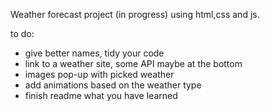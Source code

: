 Weather forecast project (in progress) using html,css and js. 

to do:
- give better names, tidy your code
- link to a weather site, some API maybe at the bottom
- images pop-up with picked weather
- add animations based on the weather type
- finish readme what you have learned